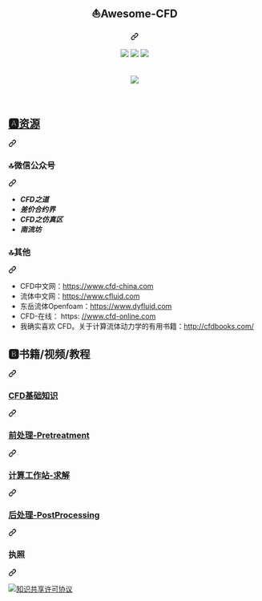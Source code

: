 <div class="Box-sc-g0xbh4-0 bJMeLZ js-snippet-clipboard-copy-unpositioned" data-hpc="true"><article class="markdown-body entry-content container-lg" itemprop="text"><div align="center" dir="auto">
    <div class="markdown-heading" dir="auto"><h1 tabindex="-1" class="heading-element" dir="auto"><font style="vertical-align: inherit;"><font style="vertical-align: inherit;">⛵Awesome-CFD</font></font></h1><a id="user-content--awesome-cfd" class="anchor" aria-label="永久链接：⛵Awesome-CFD" href="#-awesome-cfd"><svg class="octicon octicon-link" viewBox="0 0 16 16" version="1.1" width="16" height="16" aria-hidden="true"><path d="m7.775 3.275 1.25-1.25a3.5 3.5 0 1 1 4.95 4.95l-2.5 2.5a3.5 3.5 0 0 1-4.95 0 .751.751 0 0 1 .018-1.042.751.751 0 0 1 1.042-.018 1.998 1.998 0 0 0 2.83 0l2.5-2.5a2.002 2.002 0 0 0-2.83-2.83l-1.25 1.25a.751.751 0 0 1-1.042-.018.751.751 0 0 1-.018-1.042Zm-4.69 9.64a1.998 1.998 0 0 0 2.83 0l1.25-1.25a.751.751 0 0 1 1.042.018.751.751 0 0 1 .018 1.042l-1.25 1.25a3.5 3.5 0 1 1-4.95-4.95l2.5-2.5a3.5 3.5 0 0 1 4.95 0 .751.751 0 0 1-.018 1.042.751.751 0 0 1-1.042.018 1.998 1.998 0 0 0-2.83 0l-2.5 2.5a1.998 1.998 0 0 0 0 2.83Z"></path></svg></a></div>
</div>
<br>
<div align="center" dir="auto">
    <a href="https://github.com/thu-zhanghl/cfd-notes"> <img src="https://camo.githubusercontent.com/bc525e4b97bdda5ee0a19dff8d2a73bed16eb1af75f0058992982bf8a2dd18e5/68747470733a2f2f62616467656e2e6e65742f62616467652f69636f6e2f617765736f6d652d6366643f69636f6e3d617765736f6d65266c6162656c" data-canonical-src="https://badgen.net/badge/icon/awesome-cfd?icon=awesome&amp;label" style="max-width: 100%;"></a>
    <a href="https://github.com/thu-zhanghl/cfd-notes"> <img src="https://camo.githubusercontent.com/0dd685feb4704d4cb23688bd9a43617329003d92bd26b94d018f1a503b5bdce8/68747470733a2f2f62616467656e2e6e65742f6769746875622f6c6173742d636f6d6d69742f7468752d7a68616e67686c2f4346442d4e6f746573" data-canonical-src="https://badgen.net/github/last-commit/thu-zhanghl/CFD-Notes" style="max-width: 100%;"></a>
    <a href="https://github.com/thu-zhanghl/cfd-notes"> <img src="https://camo.githubusercontent.com/9c2c7816e5dc87bf420cad4da2df9e0677ff2aed5d29d01e15acf76dae7b681e/68747470733a2f2f62616467656e2e6e65742f6769746875622f73746172732f7468752d7a68616e67686c2f4346442d4e6f746573" data-canonical-src="https://badgen.net/github/stars/thu-zhanghl/CFD-Notes" style="max-width: 100%;"></a>
</div>
<br>
<br>
<div align="center" dir="auto">
<animated-image data-catalyst=""><a target="_blank" rel="noopener noreferrer" href="/thu-zhanghl/CFD101/blob/master/CFD基础知识/《我所理解的流体力学》高清插图/绕圆柱流动--随雷诺数增加的变化.gif" data-target="animated-image.originalLink"><img src="/thu-zhanghl/CFD101/raw/master/CFD基础知识/《我所理解的流体力学》高清插图/绕圆柱流动--随雷诺数增加的变化.gif" style="max-width: 100%; display: inline-block;" data-target="animated-image.originalImage"></a>
      <span class="AnimatedImagePlayer" data-target="animated-image.player" hidden="">
        <a data-target="animated-image.replacedLink" class="AnimatedImagePlayer-images" href="https://github.com/thu-zhanghl/CFD101/blob/master/CFD%E5%9F%BA%E7%A1%80%E7%9F%A5%E8%AF%86/%E3%80%8A%E6%88%91%E6%89%80%E7%90%86%E8%A7%A3%E7%9A%84%E6%B5%81%E4%BD%93%E5%8A%9B%E5%AD%A6%E3%80%8B%E9%AB%98%E6%B8%85%E6%8F%92%E5%9B%BE/%E7%BB%95%E5%9C%86%E6%9F%B1%E6%B5%81%E5%8A%A8--%E9%9A%8F%E9%9B%B7%E8%AF%BA%E6%95%B0%E5%A2%9E%E5%8A%A0%E7%9A%84%E5%8F%98%E5%8C%96.gif" target="_blank">
          
       
</div>
<br>
<br>
<div class="markdown-heading" dir="auto"><h2 tabindex="-1" class="heading-element" dir="auto"><font style="vertical-align: inherit;"><font style="vertical-align: inherit;">🅰资源</font></font></h2><a id="user-content-🅰资源" class="anchor" aria-label="永久链接：🅰资源" href="#🅰资源"><svg class="octicon octicon-link" viewBox="0 0 16 16" version="1.1" width="16" height="16" aria-hidden="true"><path d="m7.775 3.275 1.25-1.25a3.5 3.5 0 1 1 4.95 4.95l-2.5 2.5a3.5 3.5 0 0 1-4.95 0 .751.751 0 0 1 .018-1.042.751.751 0 0 1 1.042-.018 1.998 1.998 0 0 0 2.83 0l2.5-2.5a2.002 2.002 0 0 0-2.83-2.83l-1.25 1.25a.751.751 0 0 1-1.042-.018.751.751 0 0 1-.018-1.042Zm-4.69 9.64a1.998 1.998 0 0 0 2.83 0l1.25-1.25a.751.751 0 0 1 1.042.018.751.751 0 0 1 .018 1.042l-1.25 1.25a3.5 3.5 0 1 1-4.95-4.95l2.5-2.5a3.5 3.5 0 0 1 4.95 0 .751.751 0 0 1-.018 1.042.751.751 0 0 1-1.042.018 1.998 1.998 0 0 0-2.83 0l-2.5 2.5a1.998 1.998 0 0 0 0 2.83Z"></path></svg></a></div>
<div class="markdown-heading" dir="auto"><h3 tabindex="-1" class="heading-element" dir="auto"><font style="vertical-align: inherit;"><font style="vertical-align: inherit;">🔝微信公众号</font></font></h3><a id="user-content-微信公众号" class="anchor" aria-label="永久链接：🔝微信公众号" href="#微信公众号"><svg class="octicon octicon-link" viewBox="0 0 16 16" version="1.1" width="16" height="16" aria-hidden="true"><path d="m7.775 3.275 1.25-1.25a3.5 3.5 0 1 1 4.95 4.95l-2.5 2.5a3.5 3.5 0 0 1-4.95 0 .751.751 0 0 1 .018-1.042.751.751 0 0 1 1.042-.018 1.998 1.998 0 0 0 2.83 0l2.5-2.5a2.002 2.002 0 0 0-2.83-2.83l-1.25 1.25a.751.751 0 0 1-1.042-.018.751.751 0 0 1-.018-1.042Zm-4.69 9.64a1.998 1.998 0 0 0 2.83 0l1.25-1.25a.751.751 0 0 1 1.042.018.751.751 0 0 1 .018 1.042l-1.25 1.25a3.5 3.5 0 1 1-4.95-4.95l2.5-2.5a3.5 3.5 0 0 1 4.95 0 .751.751 0 0 1-.018 1.042.751.751 0 0 1-1.042.018 1.998 1.998 0 0 0-2.83 0l-2.5 2.5a1.998 1.998 0 0 0 0 2.83Z"></path></svg></a></div>
<ul dir="auto">
<li><em><strong><font style="vertical-align: inherit;"><font style="vertical-align: inherit;">CFD之道</font></font></strong></em></li>
<li><em><strong><font style="vertical-align: inherit;"><font style="vertical-align: inherit;">差价合约界</font></font></strong></em></li>
<li><em><strong><font style="vertical-align: inherit;"><font style="vertical-align: inherit;">CFD之仿真区</font></font></strong></em></li>
<li><em><strong><font style="vertical-align: inherit;"><font style="vertical-align: inherit;">南流坊</font></font></strong></em></li>
</ul>
<div class="markdown-heading" dir="auto"><h3 tabindex="-1" class="heading-element" dir="auto"><font style="vertical-align: inherit;"><font style="vertical-align: inherit;">🔝其他</font></font></h3><a id="user-content-其它" class="anchor" aria-label="永久链接： 🔝其他" href="#其它"><svg class="octicon octicon-link" viewBox="0 0 16 16" version="1.1" width="16" height="16" aria-hidden="true"><path d="m7.775 3.275 1.25-1.25a3.5 3.5 0 1 1 4.95 4.95l-2.5 2.5a3.5 3.5 0 0 1-4.95 0 .751.751 0 0 1 .018-1.042.751.751 0 0 1 1.042-.018 1.998 1.998 0 0 0 2.83 0l2.5-2.5a2.002 2.002 0 0 0-2.83-2.83l-1.25 1.25a.751.751 0 0 1-1.042-.018.751.751 0 0 1-.018-1.042Zm-4.69 9.64a1.998 1.998 0 0 0 2.83 0l1.25-1.25a.751.751 0 0 1 1.042.018.751.751 0 0 1 .018 1.042l-1.25 1.25a3.5 3.5 0 1 1-4.95-4.95l2.5-2.5a3.5 3.5 0 0 1 4.95 0 .751.751 0 0 1-.018 1.042.751.751 0 0 1-1.042.018 1.998 1.998 0 0 0-2.83 0l-2.5 2.5a1.998 1.998 0 0 0 0 2.83Z"></path></svg></a></div>
<ul dir="auto">
<li><font style="vertical-align: inherit;"><font style="vertical-align: inherit;">CFD中文网：</font></font><a href="https://www.cfd-china.com" rel="nofollow"><font style="vertical-align: inherit;"><font style="vertical-align: inherit;">https://www.cfd-china.com</font></font></a></li>
<li><font style="vertical-align: inherit;"><font style="vertical-align: inherit;">流体中文网：</font></font><a href="https://www.cfluid.com" rel="nofollow"><font style="vertical-align: inherit;"><font style="vertical-align: inherit;">https://www.cfluid.com</font></font></a></li>
<li><font style="vertical-align: inherit;"><font style="vertical-align: inherit;">东岳流体Openfoam：</font></font><a href="https://www.dyfluid.com" rel="nofollow"><font style="vertical-align: inherit;"><font style="vertical-align: inherit;">https://www.dyfluid.com</font></font></a></li>
<li><font style="vertical-align: inherit;"><font style="vertical-align: inherit;">CFD-在线： https: </font></font><a href="https://www.cfd-online.com" rel="nofollow"><font style="vertical-align: inherit;"><font style="vertical-align: inherit;">//www.cfd-online.com</font></font></a></li>
<li><font style="vertical-align: inherit;"><font style="vertical-align: inherit;">我确实喜欢 CFD。关于计算流体动力学的有用书籍：</font></font><a href="http://cfdbooks.com/" rel="nofollow"><font style="vertical-align: inherit;"><font style="vertical-align: inherit;">http://cfdbooks.com/</font></font></a></li>
</ul>
<div class="markdown-heading" dir="auto"><h2 tabindex="-1" class="heading-element" dir="auto"><font style="vertical-align: inherit;"><font style="vertical-align: inherit;">🅱书籍/视频/教程</font></font></h2><a id="user-content-🅱书籍视频教程" class="anchor" aria-label="永久链接：🅱书籍/视频/教程" href="#🅱书籍视频教程"><svg class="octicon octicon-link" viewBox="0 0 16 16" version="1.1" width="16" height="16" aria-hidden="true"><path d="m7.775 3.275 1.25-1.25a3.5 3.5 0 1 1 4.95 4.95l-2.5 2.5a3.5 3.5 0 0 1-4.95 0 .751.751 0 0 1 .018-1.042.751.751 0 0 1 1.042-.018 1.998 1.998 0 0 0 2.83 0l2.5-2.5a2.002 2.002 0 0 0-2.83-2.83l-1.25 1.25a.751.751 0 0 1-1.042-.018.751.751 0 0 1-.018-1.042Zm-4.69 9.64a1.998 1.998 0 0 0 2.83 0l1.25-1.25a.751.751 0 0 1 1.042.018.751.751 0 0 1 .018 1.042l-1.25 1.25a3.5 3.5 0 1 1-4.95-4.95l2.5-2.5a3.5 3.5 0 0 1 4.95 0 .751.751 0 0 1-.018 1.042.751.751 0 0 1-1.042.018 1.998 1.998 0 0 0-2.83 0l-2.5 2.5a1.998 1.998 0 0 0 0 2.83Z"></path></svg></a></div>
<div class="markdown-heading" dir="auto"><h3 tabindex="-1" class="heading-element" dir="auto"><a href="/thu-zhanghl/CFD101/blob/master/CFD%E5%9F%BA%E7%A1%80%E7%9F%A5%E8%AF%86"><font style="vertical-align: inherit;"><font style="vertical-align: inherit;">CFD基础知识</font></font></a></h3><a id="user-content-cfd基础知识" class="anchor" aria-label="永久链接：CFD基础知识" href="#cfd基础知识"><svg class="octicon octicon-link" viewBox="0 0 16 16" version="1.1" width="16" height="16" aria-hidden="true"><path d="m7.775 3.275 1.25-1.25a3.5 3.5 0 1 1 4.95 4.95l-2.5 2.5a3.5 3.5 0 0 1-4.95 0 .751.751 0 0 1 .018-1.042.751.751 0 0 1 1.042-.018 1.998 1.998 0 0 0 2.83 0l2.5-2.5a2.002 2.002 0 0 0-2.83-2.83l-1.25 1.25a.751.751 0 0 1-1.042-.018.751.751 0 0 1-.018-1.042Zm-4.69 9.64a1.998 1.998 0 0 0 2.83 0l1.25-1.25a.751.751 0 0 1 1.042.018.751.751 0 0 1 .018 1.042l-1.25 1.25a3.5 3.5 0 1 1-4.95-4.95l2.5-2.5a3.5 3.5 0 0 1 4.95 0 .751.751 0 0 1-.018 1.042.751.751 0 0 1-1.042.018 1.998 1.998 0 0 0-2.83 0l-2.5 2.5a1.998 1.998 0 0 0 0 2.83Z"></path></svg></a></div>
<div class="markdown-heading" dir="auto"><h3 tabindex="-1" class="heading-element" dir="auto"><a href="/thu-zhanghl/CFD101/blob/master/%E5%89%8D%E5%A4%84%E7%90%86-Pretreatment"><font style="vertical-align: inherit;"><font style="vertical-align: inherit;">前处理-Pretreatment</font></font></a></h3><a id="user-content-前处理-pretreatment" class="anchor" aria-label="永久链接：前处理-预处理" href="#前处理-pretreatment"><svg class="octicon octicon-link" viewBox="0 0 16 16" version="1.1" width="16" height="16" aria-hidden="true"><path d="m7.775 3.275 1.25-1.25a3.5 3.5 0 1 1 4.95 4.95l-2.5 2.5a3.5 3.5 0 0 1-4.95 0 .751.751 0 0 1 .018-1.042.751.751 0 0 1 1.042-.018 1.998 1.998 0 0 0 2.83 0l2.5-2.5a2.002 2.002 0 0 0-2.83-2.83l-1.25 1.25a.751.751 0 0 1-1.042-.018.751.751 0 0 1-.018-1.042Zm-4.69 9.64a1.998 1.998 0 0 0 2.83 0l1.25-1.25a.751.751 0 0 1 1.042.018.751.751 0 0 1 .018 1.042l-1.25 1.25a3.5 3.5 0 1 1-4.95-4.95l2.5-2.5a3.5 3.5 0 0 1 4.95 0 .751.751 0 0 1-.018 1.042.751.751 0 0 1-1.042.018 1.998 1.998 0 0 0-2.83 0l-2.5 2.5a1.998 1.998 0 0 0 0 2.83Z"></path></svg></a></div>
<div class="markdown-heading" dir="auto"><h3 tabindex="-1" class="heading-element" dir="auto"><a href="/thu-zhanghl/CFD101/blob/master/%E8%AE%A1%E7%AE%97%E6%B1%82%E8%A7%A3-Solving"><font style="vertical-align: inherit;"><font style="vertical-align: inherit;">计算工作站-求解</font></font></a></h3><a id="user-content-计算求解-solving" class="anchor" aria-label="永久链接：计算图纸-求解" href="#计算求解-solving"><svg class="octicon octicon-link" viewBox="0 0 16 16" version="1.1" width="16" height="16" aria-hidden="true"><path d="m7.775 3.275 1.25-1.25a3.5 3.5 0 1 1 4.95 4.95l-2.5 2.5a3.5 3.5 0 0 1-4.95 0 .751.751 0 0 1 .018-1.042.751.751 0 0 1 1.042-.018 1.998 1.998 0 0 0 2.83 0l2.5-2.5a2.002 2.002 0 0 0-2.83-2.83l-1.25 1.25a.751.751 0 0 1-1.042-.018.751.751 0 0 1-.018-1.042Zm-4.69 9.64a1.998 1.998 0 0 0 2.83 0l1.25-1.25a.751.751 0 0 1 1.042.018.751.751 0 0 1 .018 1.042l-1.25 1.25a3.5 3.5 0 1 1-4.95-4.95l2.5-2.5a3.5 3.5 0 0 1 4.95 0 .751.751 0 0 1-.018 1.042.751.751 0 0 1-1.042.018 1.998 1.998 0 0 0-2.83 0l-2.5 2.5a1.998 1.998 0 0 0 0 2.83Z"></path></svg></a></div>
<div class="markdown-heading" dir="auto"><h3 tabindex="-1" class="heading-element" dir="auto"><a href="/thu-zhanghl/CFD101/blob/master/%E5%90%8E%E5%A4%84%E7%90%86-PostProcessing"><font style="vertical-align: inherit;"><font style="vertical-align: inherit;">后处理-PostProcessing</font></font></a></h3><a id="user-content-后处理-postprocessing" class="anchor" aria-label="永久链接：后处理-PostProcessing" href="#后处理-postprocessing"><svg class="octicon octicon-link" viewBox="0 0 16 16" version="1.1" width="16" height="16" aria-hidden="true"><path d="m7.775 3.275 1.25-1.25a3.5 3.5 0 1 1 4.95 4.95l-2.5 2.5a3.5 3.5 0 0 1-4.95 0 .751.751 0 0 1 .018-1.042.751.751 0 0 1 1.042-.018 1.998 1.998 0 0 0 2.83 0l2.5-2.5a2.002 2.002 0 0 0-2.83-2.83l-1.25 1.25a.751.751 0 0 1-1.042-.018.751.751 0 0 1-.018-1.042Zm-4.69 9.64a1.998 1.998 0 0 0 2.83 0l1.25-1.25a.751.751 0 0 1 1.042.018.751.751 0 0 1 .018 1.042l-1.25 1.25a3.5 3.5 0 1 1-4.95-4.95l2.5-2.5a3.5 3.5 0 0 1 4.95 0 .751.751 0 0 1-.018 1.042.751.751 0 0 1-1.042.018 1.998 1.998 0 0 0-2.83 0l-2.5 2.5a1.998 1.998 0 0 0 0 2.83Z"></path></svg></a></div>
<div class="markdown-heading" dir="auto"><h3 tabindex="-1" class="heading-element" dir="auto"><font style="vertical-align: inherit;"><font style="vertical-align: inherit;">执照</font></font></h3><a id="user-content-license" class="anchor" aria-label="永久链接：许可证" href="#license"><svg class="octicon octicon-link" viewBox="0 0 16 16" version="1.1" width="16" height="16" aria-hidden="true"><path d="m7.775 3.275 1.25-1.25a3.5 3.5 0 1 1 4.95 4.95l-2.5 2.5a3.5 3.5 0 0 1-4.95 0 .751.751 0 0 1 .018-1.042.751.751 0 0 1 1.042-.018 1.998 1.998 0 0 0 2.83 0l2.5-2.5a2.002 2.002 0 0 0-2.83-2.83l-1.25 1.25a.751.751 0 0 1-1.042-.018.751.751 0 0 1-.018-1.042Zm-4.69 9.64a1.998 1.998 0 0 0 2.83 0l1.25-1.25a.751.751 0 0 1 1.042.018.751.751 0 0 1 .018 1.042l-1.25 1.25a3.5 3.5 0 1 1-4.95-4.95l2.5-2.5a3.5 3.5 0 0 1 4.95 0 .751.751 0 0 1-.018 1.042.751.751 0 0 1-1.042.018 1.998 1.998 0 0 0-2.83 0l-2.5 2.5a1.998 1.998 0 0 0 0 2.83Z"></path></svg></a></div>
<p dir="auto"><a href="http://creativecommons.org/licenses/by-nc-sa/4.0/" rel="nofollow"><img alt="知识共享许可协议" src="https://camo.githubusercontent.com/394c08dc4b8a47e0c6eaecef98132816cccc0bf446259bde1911462f4d6f5a91/68747470733a2f2f692e6372656174697665636f6d6d6f6e732e6f72672f6c2f62792d6e632d73612f342e302f38387833312e706e67" data-canonical-src="https://i.creativecommons.org/l/by-nc-sa/4.0/88x31.png" style="max-width: 100%;"></a></p>
</article></div>
